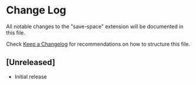# Change Log
All notable changes to the "save-space" extension will be documented in this file.

Check [Keep a Changelog](http://keepachangelog.com/) for recommendations on how to structure this file.

## [Unreleased]
- Initial release